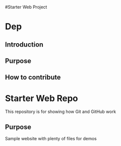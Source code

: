 #Starter Web Project
# Dep

## Introduction
## Purpose
## How to contribute



# Starter Web Repo

This repository is for showing how Git and GitHub work

## Purpose

Sample website with plenty of files for demos
